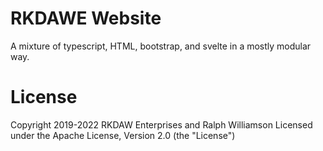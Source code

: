 # RKDAWE Website
A mixture of typescript, HTML, bootstrap, and svelte in a mostly modular way.

# License
Copyright 2019-2022 RKDAW Enterprises and Ralph Williamson
Licensed under the Apache License, Version 2.0 (the "License")
